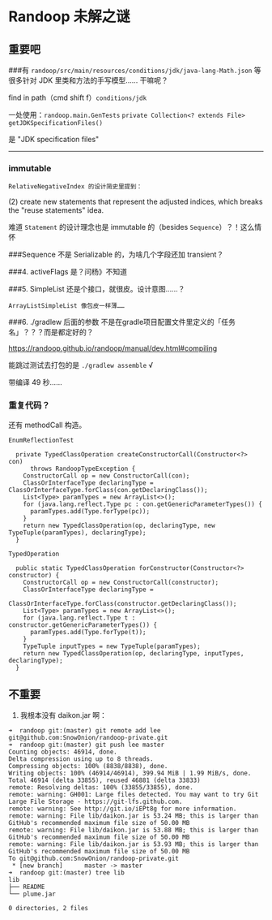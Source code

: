 # Randoop 未解之谜

## 重要吧

###有 `randoop/src/main/resources/conditions/jdk/java-lang-Math.json` 等很多针对 JDK 里类和方法的手写模型…… 干嘛呢？

find in path（cmd shift f）`conditions/jdk`

一处使用：`randoop.main.GenTests` `private Collection<? extends File> getJDKSpecificationFiles()`

是 "JDK specification files"

---



### immutable

```
RelativeNegativeIndex 的设计简史里提到：
```

(2) create new statements that represent the adjusted indices, which breaks the "reuse statements" idea.

难道 `Statement` 的设计理念也是 immutable 的（besides `Sequence`）？！这么情怀



###Sequence 不是 Serializable 的，为啥几个字段还加 transient？



###4. activeFlags 是？问杨》不知道



 ###5. SimpleList 还是个接口，就很皮。设计意图……？

```
ArrayListSimpleList 像包皮一样薄……
```



###6. ./gradlew 后面的参数 不是在gradle项目配置文件里定义的「任务名」？？？而是都定好的？

https://randoop.github.io/randoop/manual/dev.html#compiling

能跳过测试去打包的是 `./gradlew assemble` √

带编译 49 秒……



### 重复代码？

还有 methodCall 构造。

```
EnumReflectionTest

  private TypedClassOperation createConstructorCall(Constructor<?> con)
      throws RandoopTypeException {
    ConstructorCall op = new ConstructorCall(con);
    ClassOrInterfaceType declaringType = ClassOrInterfaceType.forClass(con.getDeclaringClass());
    List<Type> paramTypes = new ArrayList<>();
    for (java.lang.reflect.Type pc : con.getGenericParameterTypes()) {
      paramTypes.add(Type.forType(pc));
    }
    return new TypedClassOperation(op, declaringType, new TypeTuple(paramTypes), declaringType);
  }
```



```
TypedOperation

  public static TypedClassOperation forConstructor(Constructor<?> constructor) {
    ConstructorCall op = new ConstructorCall(constructor);
    ClassOrInterfaceType declaringType =
        ClassOrInterfaceType.forClass(constructor.getDeclaringClass());
    List<Type> paramTypes = new ArrayList<>();
    for (java.lang.reflect.Type t : constructor.getGenericParameterTypes()) {
      paramTypes.add(Type.forType(t));
    }
    TypeTuple inputTypes = new TypeTuple(paramTypes);
    return new TypedClassOperation(op, declaringType, inputTypes, declaringType);
  }
```





##  不重要

1. 我根本没有 daikon.jar 啊：

```
➜  randoop git:(master) git remote add lee git@github.com:SnowOnion/randoop-private.git
➜  randoop git:(master) git push lee master
Counting objects: 46914, done.
Delta compression using up to 8 threads.
Compressing objects: 100% (8838/8838), done.
Writing objects: 100% (46914/46914), 399.94 MiB | 1.99 MiB/s, done.
Total 46914 (delta 33855), reused 46881 (delta 33833)
remote: Resolving deltas: 100% (33855/33855), done.
remote: warning: GH001: Large files detected. You may want to try Git Large File Storage - https://git-lfs.github.com.
remote: warning: See http://git.io/iEPt8g for more information.
remote: warning: File lib/daikon.jar is 53.24 MB; this is larger than GitHub's recommended maximum file size of 50.00 MB
remote: warning: File lib/daikon.jar is 53.88 MB; this is larger than GitHub's recommended maximum file size of 50.00 MB
remote: warning: File lib/daikon.jar is 53.93 MB; this is larger than GitHub's recommended maximum file size of 50.00 MB
To git@github.com:SnowOnion/randoop-private.git
 * [new branch]      master -> master
➜  randoop git:(master) tree lib 
lib
├── README
└── plume.jar

0 directories, 2 files

```

